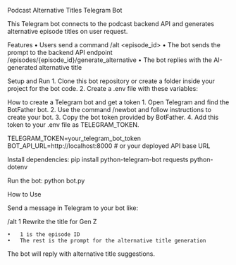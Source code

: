 Podcast Alternative Titles Telegram Bot

This Telegram bot connects to the podcast backend API and generates alternative episode titles on user request.

Features
	•	Users send a command /alt <episode_id> <prompt>
	•	The bot sends the prompt to the backend API endpoint /episodes/{episode_id}/generate_alternative
	•	The bot replies with the AI-generated alternative title

Setup and Run
	1.	Clone this bot repository or create a folder inside your project for the bot code.
	2.	Create a .env file with these variables:

How to create a Telegram bot and get a token
	1.	Open Telegram and find the BotFather bot.
	2.	Use the command /newbot and follow instructions to create your bot.
	3.	Copy the bot token provided by BotFather.
	4.	Add this token to your .env file as TELEGRAM_TOKEN.

TELEGRAM_TOKEN=your_telegram_bot_token
BOT_API_URL=http://localhost:8000  # or your deployed API base URL
    

Install dependencies:
pip install python-telegram-bot requests python-dotenv


Run the bot:
python bot.py


How to Use

Send a message in Telegram to your bot like:

/alt 1 Rewrite the title for Gen Z

	•	1 is the episode ID
	•	The rest is the prompt for the alternative title generation

The bot will reply with alternative title suggestions.
